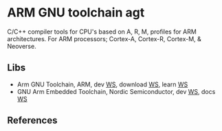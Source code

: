 # ARM GNU toolchain agt

C/C++ compiler tools for CPU's based on A, R, M, profiles for ARM architectures. For ARM processors; Cortex-A, Cortex-R, Cortex-M, & Neoverse.

## Libs

* Arm GNU Toolchain, ARM, dev [WS](https://developer.arm.com/Tools%20and%20Software/GNU%20Toolchain), download [WS](https://developer.arm.com/downloads/-/arm-gnu-toolchain-downloads), learn [WS](https://learn.arm.com/)
* GNU Arm Embedded Toolchain, Nordic Semiconductor, dev [WS](https://www.nordicsemi.com/Products/Development-tools/GNU-Arm-Embedded-Toolchain), docs [WS](https://docs.nordicsemi.com/bundle/ug_gsg_ses/page/UG/gsg/nrf_tools.html)

## References



